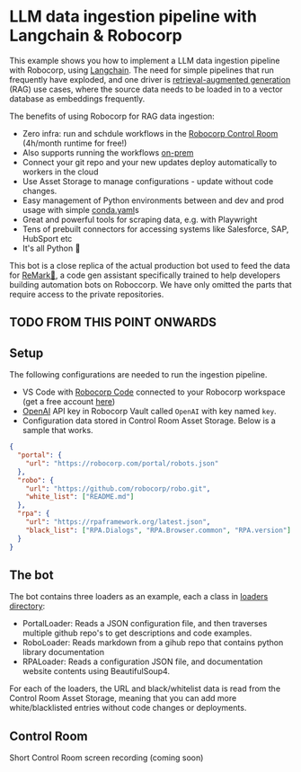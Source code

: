 # LLM data ingestion pipeline with Langchain & Robocorp

This example shows you how to implement a LLM data ingestion pipeline with Robocorp, using [Langchain](https://python.langchain.com/docs/get_started/introduction.html). The need for simple pipelines that run frequently have exploded, and one driver is [retrieval-augmented generation](https://www.promptingguide.ai/techniques/rag) (RAG) use cases, where the source data needs to be loaded in to a vector database as embeddings frequently.

The benefits of using Robocorp for RAG data ingestion:

- Zero infra: run and schdule workflows in the [Robocorp Control Room](https://cloud.robocorp.com) (4h/month runtime for free!)
- Also supports running the workflows [on-prem](https://robocorp.com/docs/control-room/unattended/worker-setups)
- Connect your git repo and your new updates deploy automatically to workers in the cloud
- Use Asset Storage to manage configurations - update without code changes.
- Easy management of Python environments between and dev and prod usage with simple [conda.yaml](conda.yaml)s
- Great and powerful tools for scraping data, e.g. with Playwright
- Tens of prebuilt connectors for accessing systems like Salesforce, SAP, HubSport etc
- It's all Python 🐍

This bot is a close replica of the actual production bot used to feed the data for [ReMark💬](https://chat.robocorp.com), a code gen assistant specifically trained to help developers building automation bots on Roboccorp. We have only omitted the parts that require access to the private repositories.

## TODO FROM THIS POINT ONWARDS

## Setup

The following configurations are needed to run the ingestion pipeline.

- VS Code with [Robocorp Code](https://marketplace.visualstudio.com/items?itemName=robocorp.robocorp-code) connected to your Robocorp workspace (get a free account [here](https://cloud.robocorp.com))
- [OpenAI](https://platform.openai.com/) API key in Robocorp Vault called `OpenAI` with key named `key`.
- Configuration data stored in Control Room Asset Storage. Below is a sample that works.

```json
{
  "portal": {
    "url": "https://robocorp.com/portal/robots.json"
  },
  "robo": {
    "url": "https://github.com/robocorp/robo.git",
    "white_list": ["README.md"]
  },
  "rpa": {
    "url": "https://rpaframework.org/latest.json",
    "black_list": ["RPA.Dialogs", "RPA.Browser.common", "RPA.version"]
  }
}
```

## The bot

The bot contains three loaders as an example, each a class in [loaders directory](/loaders/):

- PortalLoader: Reads a JSON configuration file, and then traverses multiple github repo's to get descriptions and code examples.
- RoboLoader: Reads markdown from a gihub repo that contains python library documentation
- RPALoader: Reads a configuration JSON file, and documentation website contents using BeautifulSoup4.

For each of the loaders, the URL and black/whitelist data is read from the Control Room Asset Storage, meaning that you can add more white/blacklisted entries without code changes or deployments.

## Control Room

Short Control Room screen recording (coming soon)